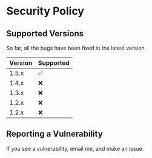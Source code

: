 # Security Policy

## Supported Versions

So far, all the bugs have been fixed in the latest version.

| Version | Supported          |
| ------- | ------------------ |
| 1.5.x   | :white_check_mark: |
| 1.4.x   | :x:                |
| 1.3.x   | :x:                |
| 1.2.x   | :x:                |
| 1.2.x   | :x:                |

## Reporting a Vulnerability

If you see a vulnerability, email me, and make an issue.
